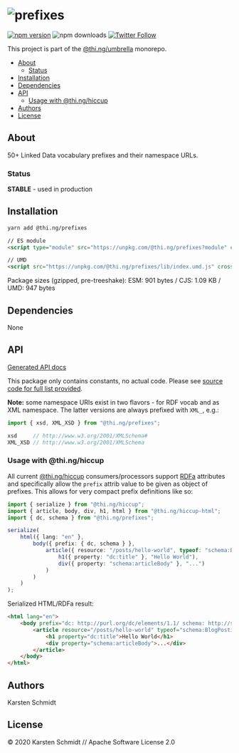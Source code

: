 <!-- This file is generated - DO NOT EDIT! -->

# ![prefixes](https://media.thi.ng/umbrella/banners/thing-prefixes.svg?6fee1c01)

[![npm version](https://img.shields.io/npm/v/@thi.ng/prefixes.svg)](https://www.npmjs.com/package/@thi.ng/prefixes)
![npm downloads](https://img.shields.io/npm/dm/@thi.ng/prefixes.svg)
[![Twitter Follow](https://img.shields.io/twitter/follow/thing_umbrella.svg?style=flat-square&label=twitter)](https://twitter.com/thing_umbrella)

This project is part of the
[@thi.ng/umbrella](https://github.com/thi-ng/umbrella/) monorepo.

- [About](#about)
  - [Status](#status)
- [Installation](#installation)
- [Dependencies](#dependencies)
- [API](#api)
  - [Usage with @thi.ng/hiccup](#usage-with-thing-hiccup)
- [Authors](#authors)
- [License](#license)

## About

50+ Linked Data vocabulary prefixes and their namespace URLs.

### Status

**STABLE** - used in production

## Installation

```bash
yarn add @thi.ng/prefixes
```

```html
// ES module
<script type="module" src="https://unpkg.com/@thi.ng/prefixes?module" crossorigin></script>

// UMD
<script src="https://unpkg.com/@thi.ng/prefixes/lib/index.umd.js" crossorigin></script>
```

Package sizes (gzipped, pre-treeshake): ESM: 901 bytes / CJS: 1.09 KB / UMD: 947 bytes

## Dependencies

None

## API

[Generated API docs](https://docs.thi.ng/umbrella/prefixes/)

This package only contains constants, no actual code. Please see [source
code for full list
provided](https://github.com/thi-ng/umbrella/tree/develop/packages/prefixes/src/).

**Note:** some namespace URIs exist in two flavors - for RDF vocab and
as XML namespace. The latter versions are always prefixed with `XML_`,
e.g.:

```ts
import { xsd, XML_XSD } from "@thi.ng/prefixes";

xsd     // http://www.w3.org/2001/XMLSchema#
XML_XSD // http://www.w3.org/2001/XMLSchema
```

### Usage with @thi.ng/hiccup

All current
[@thi.ng/hiccup](https://github.com/thi-ng/umbrella/tree/develop/packages/hiccup)
consumers/processors support [RDFa](https://www.w3.org/TR/rdfa-core/)
attributes and specifically allow the `prefix` attrib value to be given
as object of prefixes. This allows for very compact prefix definitions
like so:

```ts
import { serialize } from "@thi.ng/hiccup";
import { article, body, div, h1, html } from "@thi.ng/hiccup-html";
import { dc, schema } from "@thi.ng/prefixes";

serialize(
    html({ lang: "en" },
        body({ prefix: { dc, schema } },
            article({ resource: "/posts/hello-world", typeof: "schema:BlogPosting"},
                h1({ property: "dc:title" }, "Hello World"),
                div({ property: "schema:articleBody" }, "...")
            )
        )
    )
);
```

Serialized HTML/RDFa result:

```html
<html lang="en">
    <body prefix="dc: http://purl.org/dc/elements/1.1/ schema: http://schema.org/">
        <article resource="/posts/hello-world" typeof="schema:BlogPosting">
            <h1 property="dc:title">Hello World</h1>
            <div property="schema:articleBody">...</div>
        </article>
    </body>
</html>
```

## Authors

Karsten Schmidt

## License

&copy; 2020 Karsten Schmidt // Apache Software License 2.0
